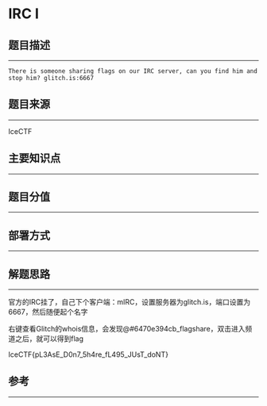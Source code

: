 # IRC I

## 题目描述
---
```
There is someone sharing flags on our IRC server, can you find him and stop him? glitch.is:6667 
```

## 题目来源
---
IceCTF

## 主要知识点
---


## 题目分值
---


## 部署方式
---


## 解题思路
---

官方的IRC挂了，自己下个客户端：mIRC，设置服务器为glitch.is，端口设置为6667，然后随便起个名字

右键查看Glitch的whois信息，会发现@#6470e394cb_flagshare，双击进入频道之后，就可以得到flag

IceCTF{pL3AsE_D0n7_5h4re_fL495_JUsT_doNT}

## 参考
---
